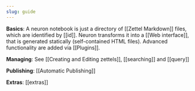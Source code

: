 ```yaml
---
slug: guide
---
```


**Basics**: A neuron notebook is just a directory of [[Zettel Markdown]] files, which are identified by [[id]]. Neuron transforms it into a [[Web interface]], that is generated statically (self-contained HTML files). Advanced functionality are added via [[Plugins]].

**Managing**: See [[Creating and Editing zettels]], [[searching]] and [[query]]

**Publishing**: [[Automatic Publishing]]

**Extras**: [[extras]]